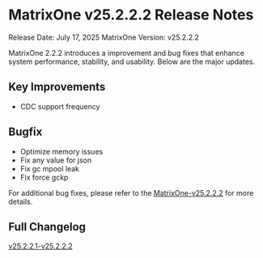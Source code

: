 # **MatrixOne v25.2.2.2 Release Notes**

Release Date: July 17, 2025
MatrixOne Version: v25.2.2.2

MatrixOne 2.2.2 introduces a improvement and bug fixes that enhance system performance, stability, and usability. Below are the major updates.

## Key Improvements

- CDC support frequency

## Bugfix

- Optimize memory issues
- Fix any value for json
- Fix gc mpool leak
- Fix force gckp

For additional bug fixes, please refer to the [MatrixOne-v25.2.2.2](https://github.com/matrixorigin/matrixone/releases/tag/v2.2.2) for more details.

## Full Changelog

[v25.2.2.1-v25.2.2.2](https://github.com/matrixorigin/matrixone/compare/v2.2.1...v2.2.2)